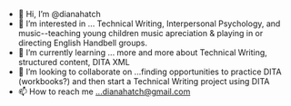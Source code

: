 - 👋 Hi, I’m @dianahatch
- 👀 I’m interested in ... Technical Writing, Interpersonal Psychology, and music--teaching young children music apreciation & playing in or directing English Handbell groups.
- 🌱 I’m currently learning ... more and more about Technical Writing, structured content, DITA XML
- 💞️ I’m looking to collaborate on ...finding opportunities to practice DITA (workbooks?) and then start a Technical Writing project using DITA 
- 📫 How to reach me ...dianahatch@gmail.com

<!---
dianahatch/dianahatch is a ✨ special ✨ repository because its `README.md` (this file) appears on your GitHub profile.
You can click the Preview link to take a look at your changes.
--->
